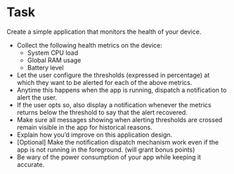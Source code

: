 # Task

Create a simple application that monitors the health of your device.

- Collect the following health metrics on the device:
  - System CPU load
  - Global RAM usage
  - Battery level
- Let the user configure the thresholds (expressed in percentage) at which they want to be alerted for each of the above metrics.
- Anytime this happens when the app is running, dispatch a notification to alert the user.
- If the user opts so, also display a notification whenever the metrics returns below the threshold to say that the alert recovered.
- Make sure all messages showing when alerting thresholds are crossed remain visible in the app for historical reasons.
- Explain how you’d improve on this application design.
- [Optional] Make the notification dispatch mechanism work even if the app is not running in the foreground. (will grant bonus points)
- Be wary of the power consumption of your app while keeping it accurate.
